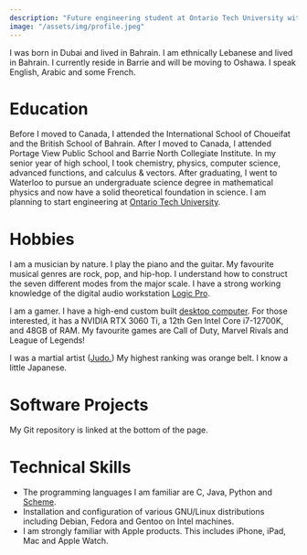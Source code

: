 ```yaml
---
description: "Future engineering student at Ontario Tech University with interests in programming, music production, and gaming"
image: "/assets/img/profile.jpeg"
---
```

I was born in Dubai and lived in Bahrain. I am ethnically Lebanese and lived in Bahrain. I currently reside in Barrie and will be moving to Oshawa. I speak English, Arabic and some French.
# Education
Before I moved to Canada, I attended the International School of Choueifat and the British School of Bahrain. After I moved to Canada, I attended Portage View Public School and Barrie North Collegiate Institute. In my senior year of high school, I took chemistry, physics, computer science, advanced functions, and calculus & vectors. After graduating, I went to Waterloo to pursue an undergraduate science degree in mathematical physics and now have a solid theoretical foundation in science. I am planning to start engineering at [Ontario Tech University](https://ontariotechu.ca).
# Hobbies
I am a musician by nature. I play the piano and the guitar. My favourite musical genres are rock, pop, and hip-hop. I understand how to construct the seven different modes from the major scale. I have a strong working knowledge of the digital audio workstation [Logic Pro](https://www.apple.com/ca/logic-pro/). 

I am a gamer. I have a high-end custom built [desktop computer](/assets/img/computer.JPG). For those interested, it has a NVIDIA RTX 3060 Ti, a 12th Gen Intel Core i7-12700K, and 48GB of RAM. My favourite games are Call of Duty, Marvel Rivals and League of Legends! 

I was a martial artist ([Judo.](https://en.wikipedia.org/wiki/Judo)) My highest ranking was orange belt. I know a little Japanese.
# Software Projects
My Git repository is linked at the bottom of the page.
# Technical Skills
- The programming languages I am familiar are C, Java, Python and [Scheme](https://www.scheme.org).  
- Installation and configuration of various GNU/Linux distributions including Debian, Fedora and Gentoo on Intel machines.
- I am strongly familiar with Apple products. This includes iPhone, iPad, Mac and Apple Watch.
